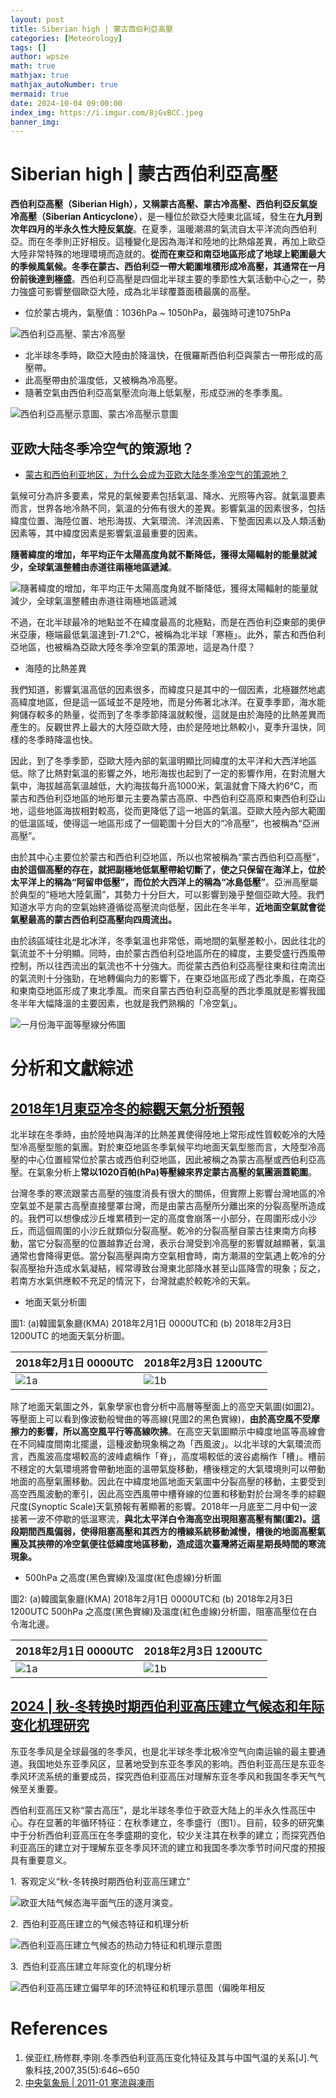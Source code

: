 ```yaml
---
layout: post
title: Siberian high | 蒙古西伯利亞高壓
categories: [Meteorology]
tags: []
author: wpsze
math: true
mathjax: true
mathjax_autoNumber: true
mermaid: true
date: 2024-10-04 09:00:00
index_img: https://i.imgur.com/8jGvBCC.jpeg
banner_img: 
---
```


# Siberian high | 蒙古西伯利亞高壓 

**西伯利亞高壓（Siberian High），又稱蒙古高壓、蒙古冷高壓、西伯利亞反氣旋 冷高壓（Siberian Anticyclone）**，是一種位於歐亞大陸東北區域，發生在**九月到次年四月的半永久性大陸反氣旋**。在夏季，溫暖潮濕的氣流自太平洋流向西伯利亞。而在冬季則正好相反。這種變化是因為海洋和陸地的比熱熔差異，再加上歐亞大陸非常特殊的地理環境而造就的。**從而在東亞和南亞地區形成了地球上範圍最大的季候風氣候。冬季在蒙古、西伯利亞一帶大範圍堆積形成冷高壓，其通常在一月份前後達到極盛**。西伯利亞高壓是四個北半球主要的季節性大氣活動中心之一，勢力強盛可影響整個歐亞大陸，成為北半球覆蓋面積最廣的高壓。

- 位於蒙古境內，氣壓值：1036hPa ~ 1050hPa，最強時可達1075hPa

![西伯利亞高壓、蒙古冷高壓](https://i.imgur.com/FG2FYYk.png)

- 北半球冬季時，歐亞大陸由於降溫快，在俄羅斯西伯利亞與蒙古一帶形成的高壓帶。
- 此高壓帶由於溫度低，又被稱為冷高壓。
- 隨著空氣由西伯利亞高氣壓流向海上低氣壓，形成亞洲的冬季季風。

![西伯利亞高壓示意圖、蒙古冷高壓示意圖](https://i.imgur.com/8jGvBCC.jpeg)

## 亚欧大陆冬季冷空气的策源地？

- [蒙古和西伯利亚地区，为什么会成为亚欧大陆冬季冷空气的策源地？](https://mp.weixin.qq.com/s/QEm7hwk_BACqcOQLx5t5lQ)

氣候可分為許多要素，常見的氣候要素包括氣溫、降水、光照等內容。就氣溫要素而言，世界各地冷熱不同，氣溫的分佈有很大的差異。影響氣溫的因素很多，包括緯度位置、海陸位置、地形海拔、大氣環流、洋流因素、下墊面因素以及人類活動因素等，其中緯度因素是影響氣溫最重要的因素。

**隨著緯度的增加，年平均正午太陽高度角就不斷降低，獲得太陽輻射的能量就減少，全球氣溫整體由赤道往兩極地區遞減**。

![隨著緯度的增加，年平均正午太陽高度角就不斷降低，獲得太陽輻射的能量就減少，全球氣溫整體由赤道往兩極地區遞減](https://i.imgur.com/us3UXq1.png)

不過，在北半球最冷的地點並不在緯度最高的北極點，而是在西伯利亞東部的奧伊米亞康，極端最低氣溫達到-71.2℃，被稱為北半球「寒極」。此外，蒙古和西伯利亞地區，也被稱為亞歐大陸冬季冷空氣的策源地，這是為什麼？

- 海陸的比熱差異

我們知道，影響氣溫高低的因素很多，而緯度只是其中的一個因素，北極雖然地處高緯度地區，但是這一區域並不是陸地，而是分佈著北冰洋。在夏季季節，海水能夠儲存較多的熱量，從而到了冬季季節降溫就較慢，這就是由於海陸的比熱差異而產生的。反觀世界上最大的大陸亞歐大陸，由於是陸地比熱較小，夏季升溫快，同樣的冬季時降溫也快。

因此，到了冬季季節，亞歐大陸內部的氣溫明顯比同緯度的太平洋和大西洋地區低。除了比熱對氣溫的影響之外，地形海拔也起到了一定的影響作用，在對流層大氣中，海拔越高氣溫越低，大約海拔每升高1000米，氣溫就會下降大約6℃，而蒙古和西伯利亞地區的地形單元主要為蒙古高原、中西伯利亞高原和東西伯利亞山地，這些地區海拔相對較高，從而更降低了這一地區的氣溫。亞歐大陸內部大範圍的低溫區域，使得這一地區形成了一個範圍十分巨大的“冷高壓”，也被稱為“亞洲高壓”。

由於其中心主要位於蒙古和西伯利亞地區，所以也常被稱為“蒙古西伯利亞高壓”，**由於這個高壓的存在，就把副極地低氣壓帶給切斷了，使之只保留在海洋上，位於太平洋上的稱為“阿留申低壓”，而位於大西洋上的稱為“冰島低壓”**。亞洲高壓屬於典型的“極地大陸氣團”，其勢力十分巨大，可以影響到幾乎整個亞歐大陸。我們知道水平方向的空氣始終遵循從高壓流向低壓，因此在冬半年，**近地面空氣就會從氣壓最高的蒙古西伯利亞高壓向四周流出。**

由於該區域往北是北冰洋，冬季氣溫也非常低，兩地間的氣壓差較小，因此往北的氣流並不十分明顯。同時，由於蒙古西伯利亞地區所在的緯度，主要受盛行西風帶控制，所以往西流出的氣流也不十分強大。而從蒙古西伯利亞高壓往東和往南流出的氣流則十分強勁，在地轉偏向力的影響下，在東亞地區形成了西北季風，在南亞和東南亞地區形成了東北季風。而來自蒙古西伯利亞高壓的西北季風就是影響我國冬半年大幅降溫的主要因素，也就是我們熟稱的「冷空氣」。

![一月份海平面等壓線分佈圖](https://i.imgur.com/NxUfgIP.jpeg)

# 分析和文獻綜述

## [2018年1月東亞冷冬的綜觀天氣分析預報](https://www.science.ntu.edu.tw/fiveyears/newsletter35/Atmos-Yang.php?NumId=354)

北半球在冬季時，由於陸地與海洋的比熱差異使得陸地上常形成性質較乾冷的大陸型冷高壓型態的氣團。對於東亞地區冬季氣候平均地面天氣型態而言，大陸型冷高壓的中心位置經常位於蒙古或西伯利亞地區，因此被稱之為蒙古高壓或西伯利亞高壓。在氣象分析上**常以1020百帕(hPa)等壓線來界定蒙古高壓的氣團涵蓋範圍**。

台灣冬季的寒流跟蒙古高壓的強度消長有很大的關係，但實際上影響台灣地區的冷空氣並不是蒙古高壓直接壟罩台灣，而是由蒙古高壓所分離出來的分裂高壓所造成的。我們可以想像成沙丘堆累積到一定的高度會崩落一小部分，在周圍形成小沙丘，而這個周圍的小沙丘就類似分裂高壓。乾冷的分裂高壓自蒙古往東南方向移動，當它分裂高壓的位置越靠近台灣，表示台灣受到冷高壓的影響就越顯著，氣溫通常也會降得更低。當分裂高壓與南方空氣相會時，南方潮濕的空氣遇上乾冷的分裂高壓抬升造成水氣凝結，經常導致台灣東北部降水甚至山區降雪的現象；反之，若南方水氣供應較不充足的情況下，台灣就處於較乾冷的天氣。

- 地面天氣分析圖

圖1: (a)韓國氣象廳(KMA) 2018年2月1日 0000UTC和 (b) 2018年2月3日 1200UTC 的地面天氣分析圖。

| 2018年2月1日 0000UTC | 2018年2月3日 1200UTC |
|:----------- |:----------- |
| ![1a](https://www.science.ntu.edu.tw/fiveyears/newsletter35/Images/1a.png) | ![1b](https://www.science.ntu.edu.tw/fiveyears/newsletter35/Images/1b.png) |


除了地面天氣圖之外，氣象學家也會分析中高層等壓面上的高空天氣圖(如圖2)。等壓面上可以看到像波動般彎曲的等高線(見圖2的黑色實線)，**由於高空風不受摩擦力的影響，所以高空風平行等高線吹拂**。在高空天氣圖顯示中緯度地區等高線會在不同緯度間南北擺盪，這種波動現象稱之為「西風波」。以北半球的大氣環流而言，西風波高度場較高的波峰處稱作「脊」，高度場較低的波谷處稱作「槽」。槽前不穩定的大氣環境將會帶動地面的溫帶氣旋移動，槽後穩定的大氣環境則可以帶動地面的高壓氣團移動。因此在中緯度地區地面天氣圖中分裂高壓的移動，主要受到高空西風波動的牽引，因此高空西風帶中槽脊線的位置和移動對於台灣冬季的綜觀尺度(Synoptic Scale)天氣預報有著顯著的影響。2018年一月底至二月中旬一波接著一波不停歇的低溫寒流，**與北太平洋白令海高空出現阻塞高壓有關(圖2)。這段期間西風偏弱，使得阻塞高壓和其西方的槽線系統移動減慢，槽後的地面高壓氣團及其挾帶的冷空氣便往低緯度地區移動，造成這次臺灣將近兩星期長時間的寒流現象。**

- 500hPa 之高度(黑色實線)及溫度(紅色虛線)分析圖

圖2: (a)韓國氣象廳(KMA) 2018年2月1日 0000UTC和 (b) 2018年2月3日 1200UTC 500hPa 之高度(黑色實線)及溫度(紅色虛線)分析圖，阻塞高壓位在白令海北邊。

| 2018年2月1日 0000UTC | 2018年2月3日 1200UTC |
|:----------- |:----------- |
| ![1a](https://www.science.ntu.edu.tw/fiveyears/newsletter35/Images/2a.png) | ![1b](https://www.science.ntu.edu.tw/fiveyears/newsletter35/Images/2b.png) |


## [2024 | 秋-冬转换时期西伯利亚高压建立气候态和年际变化机理研究](https://iap.cas.cn/gb/xwdt/kyjz/202407/t20240709_7214328.html)

东亚冬季风是全球最强的冬季风，也是北半球冬季北极冷空气向南运输的最主要通道。我国地处东亚季风区，显著地受到东亚冬季风的影响。西伯利亚高压是东亚冬季风环流系统的重要成员，探究西伯利亚高压对理解东亚冬季风和我国冬季天气气候至关重要。

西伯利亚高压又称“蒙古高压”，是北半球冬季位于欧亚大陆上的半永久性高压中心。存在显著的年循环特征：在秋季建立，冬季盛行（图1）。目前，较多的研究集中于分析西伯利亚高压在冬季盛期的变化，较少关注其在秋季的建立；而探究西伯利亚高压的建立对于理解东亚冬季风环流的建立和我国冬季次季节时间尺度的预报具有重要意义。

1. 客观定义“秋-冬转换时期西伯利亚高压建立”

![欧亚大陆气候态海平面气压的逐月演变。](https://iap.cas.cn/gb/xwdt/kyjz/202407/W020240709346896451892_ORIGIN.jpg)

2. 西伯利亚高压建立的气候态特征和机理分析

![西伯利亚高压建立气候态的热动力特征和机理示意图](https://iap.cas.cn/gb/xwdt/kyjz/202407/W020240709346896802817_ORIGIN.png)

3. 西伯利亚高压建立年际变化的机理分析

![西伯利亚高压建立偏早年的环流特征和机理示意图（偏晚年相反](https://iap.cas.cn/gb/xwdt/kyjz/202407/W020240709346897199095_ORIGIN.jpg)

# References

1. 侯亚红,杨修群,李刚.冬季西伯利亚高压变化特征及其与中国气温的关系[J].气象科技,2007,35(5):646~650
2. [中央氣象局 | 2011-01 寒流與凍雨](https://www.cwa.gov.tw/Data/climate/Knowledge/pdf/201101-1.pdf)
